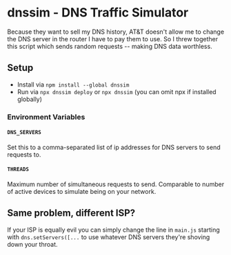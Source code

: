 # dnssim - DNS Traffic Simulator
Because they want to sell my DNS history, AT&T doesn't allow me to change the DNS server in the router I have to pay them to use. So I threw together this script which sends random requests -- making DNS data worthless.

## Setup
- Install via `npm install --global dnssim`
- Run via `npx dnssim deploy` or `npx dnssim` (you can omit npx if installed globally)

### Environment Variables
#### `DNS_SERVERS`
Set this to a comma-separated list of ip addresses for DNS servers to send requests to.
#### `THREADS`
Maximum number of simultaneous requests to send. Comparable to number of active devices to simulate being on your network.

## Same problem, different ISP?
If your ISP is equally evil you can simply change the line in `main.js` starting with `dns.setServers([...` to use whatever DNS servers they're shoving down your throat.